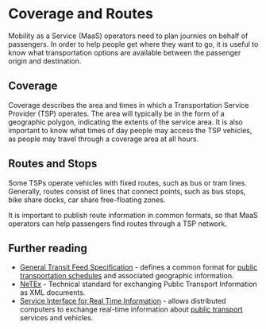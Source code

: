 # Coverage and Routes

Mobility as a Service \(MaaS\) operators need to plan journies on behalf of passengers. In order to help people get where they want to go, it is useful to know what transportation options are available between the passenger origin and destination.

## Coverage

Coverage describes the area and times in which a Transportation Service Provider \(TSP\) operates. The area will typically be in the form of a geographic polygon, indicating the extents of the service area. It is also important to know what times of day people may access the TSP vehicles, as people may travel through a coverage area at all hours.

## Routes and Stops

Some TSPs operate vehicles with fixed routes, such as bus or tram lines. Generally, routes consist of lines that connect points, such as bus stops, bike share docks, car share free-floating zones.

It is important to publish route information in common formats, so that MaaS operators can help passengers find routes through a TSP network.

## Further reading

* [General Transit Feed Specification](https://en.wikipedia.org/wiki/General_Transit_Feed_Specification) - defines a common format for [public transportation schedules](https://en.wikipedia.org/wiki/Public_transport_timetable) and associated geographic information.
* [NeTEx](https://en.wikipedia.org/wiki/NeTEx) - Technical standard for exchanging Public Transport Information as XML documents.
* [Service Interface for Real Time Information](https://en.wikipedia.org/wiki/Service_Interface_for_Real_Time_Information) - allows distributed computers to exchange real-time information about [public transport](https://en.wikipedia.org/wiki/Public_transport) services and vehicles.



